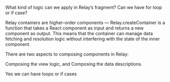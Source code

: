 What kind of logic can we apply in Relay’s fragment? Can we have for loop or if case?


Relay containers are higher-order components — Relay.createContainer is a function that takes a React component as input and returns a new component as output. This means that the container can manage data fetching and resolution logic without interfering with the state of the inner component.

There are two aspects to composing components in Relay:

Composing the view logic, and
Composing the data descriptions.

Yes we can have loops or if cases
